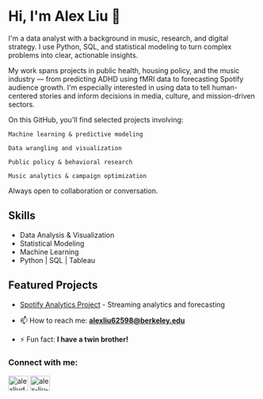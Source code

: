   # Hi, I'm Alex Liu 👋
  
  I'm a data analyst with a background in music, research, and digital strategy. I use Python, SQL, and statistical modeling to turn complex problems into clear, actionable insights.

  My work spans projects in public health, housing policy, and the music industry — from predicting ADHD using fMRI data to forecasting Spotify audience growth. I'm especially interested in        using data to tell human-centered stories and inform decisions in media, culture, and mission-driven sectors.

  On this GitHub, you'll find selected projects involving:

    Machine learning & predictive modeling

    Data wrangling and visualization

    Public policy & behavioral research

    Music analytics & campaign optimization

  Always open to collaboration or conversation.
  
  ## Skills
  - Data Analysis & Visualization
  - Statistical Modeling
  - Machine Learning
  - Python | SQL | Tableau
  
  ## Featured Projects
  - [Spotify Analytics Project](https://github.com/alexliudata/spotify-analytics-project) - Streaming analytics and forecasting

- 📫 How to reach me: **alexliu62598@berkeley.edu**

- ⚡ Fun fact: **I have a twin brother!**

<h3 align="left">Connect with me:</h3>
<p align="left">
<a href="https://twitter.com/alexliudev" target="blank"><img align="center" src="https://raw.githubusercontent.com/rahuldkjain/github-profile-readme-generator/master/src/images/icons/Social/twitter.svg" alt="alexliudev" height="30" width="40" /></a>
<a href="https://linkedin.com/in/alex-xiaofeng-liu" target="blank"><img align="center" src="https://raw.githubusercontent.com/rahuldkjain/github-profile-readme-generator/master/src/images/icons/Social/linked-in-alt.svg" alt="alex-liu-webdev" height="30" width="40" /></a>
</p>
